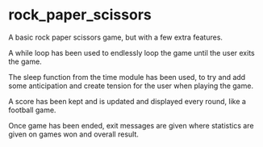 # rock_paper_scissors

A basic rock paper scissors game, but with a few extra features.

A while loop has been used to endlessly loop the game until the user exits the game. 

The sleep function from the time module has been used, to try and add some anticipation and create tension for the user when playing the game. 

A score has been kept and is updated and displayed every round, like a football game. 

Once game has been ended, exit messages are given where statistics are given on games won and overall result.
